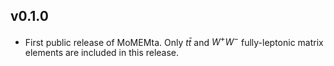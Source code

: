 ## v0.1.0
 - First public release of MoMEMta. Only $t\bar{t}$ and $W^+W^-$ fully-leptonic matrix elements are included in this release.
